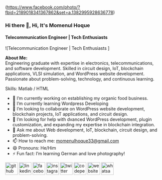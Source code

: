 (https://www.facebook.com/photo/?fbid=2189018341367862&set=a.1382995928636778)

### Hi there 👋, Hi, It's Momenul Hoque
#### Telecommunication Engineer | Tech Enthusiasts 
![Telecommunication Engineer | Tech Enthusiasts ]

**About Me:**  
Engineering graduate with expertise in electronics, telecommunications, and software development. Skilled in circuit design, IoT, blockchain applications, VLSI simulation, and WordPress website development. Passionate about problem-solving, technology, and continuous learning.

Skills: Matlab / HTML

- 🔭 I’m currently working on establishing my organic food business. 
- 🌱 I’m currently learning Wordpress Developing  
- 👯 I’m looking to collaborate on WordPress website development, blockchain projects, IoT applications, and circuit design. 
- 🤔 I’m looking for help with dvanced WordPress development, plugin customization, and expanding my expertise in blockchain integration. 
- 💬 Ask me about Web development, IoT, blockchain, circuit design, and problem-solving. 
- 📫 How to reach me: momenulhoque33@gmail.com 
- 😄 Pronouns: He/Him 
- ⚡ Fun fact: I’m learning German and love photography! 


[<img src='https://cdn.jsdelivr.net/npm/simple-icons@3.0.1/icons/github.svg' alt='github' height='40'>](https://github.com/hoque0)  [<img src='https://cdn.jsdelivr.net/npm/simple-icons@3.0.1/icons/linkedin.svg' alt='linkedin' height='40'>](https://www.linkedin.com/in/md-momenul-hoque//)  [<img src='https://cdn.jsdelivr.net/npm/simple-icons@3.0.1/icons/facebook.svg' alt='facebook' height='40'>](https://www.facebook.com/momenul.hoque.505)  [<img src='https://cdn.jsdelivr.net/npm/simple-icons@3.0.1/icons/instagram.svg' alt='instagram' height='40'>](https://www.instagram.com/hoq_ue/)  [<img src='https://cdn.jsdelivr.net/npm/simple-icons@3.0.1/icons/twitter.svg' alt='twitter' height='40'>](https://twitter.com/hoq__ue)  [<img src='https://cdn.jsdelivr.net/npm/simple-icons@3.0.1/icons/codepen.svg' alt='codepen' height='40'>](https://codepen.io/hoq_ue)  [<img src='https://cdn.jsdelivr.net/npm/simple-icons@3.0.1/icons/icloud.svg' alt='website' height='40'>](momenulhoque.me)  [<img src='https://cdn.jsdelivr.net/npm/simple-icons@3.0.1/icons/whatsapp.svg' alt='whatsapp' height='40'>](https://wa.me/+8801940150697)  

